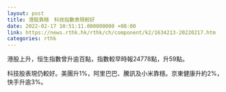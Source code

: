```yaml
---
layout: post
title: 港股靠穩　科技指數表現較好
date: 2022-02-17 10:51:11.000000000 +08:00
link: https://news.rthk.hk/rthk/ch/component/k2/1634213-20220217.htm
categories: rthk
---
```


港股上升，恒生指數曾升逾百點，指數較早時報24778點，升59點。

科技股表現仍較好。美團升1%，阿里巴巴、騰訊及小米靠穩。京東健康升約2%，快手升逾3%。
